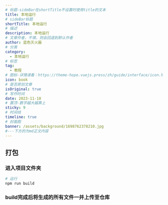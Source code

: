 ```yaml
---
# 标题-sideBar在shortTitle不设置时使用title的文本
title: 本地运行
# sideBar标题
shortTitle: 本地运行
# 描述
description: 本地运行
# 文章作者，不填，则会回退到默认作者
author: 蓝色灭火器
# 分类
category: 
  - 本地运行
# 标签
tag: 
  - 教程
# 图标-详情请看：https://theme-hope.vuejs.press/zh/guide/interface/icon.html
icon: book
# 是否原创文章
isOriginal: true
# 写作时间
date: 2023-11-10
# 置顶-数字越大越靠上
sticky: 9
# 时间线
timeline: true
# 封面图
banner: /assets/background/1698762378210.jpg
#---下方的为md正文内容
---
```


## 打包

### 进入项目文件夹

```sh
# 运行
npm run build
```

### build完成后将生成的所有文件一并上传至仓库
